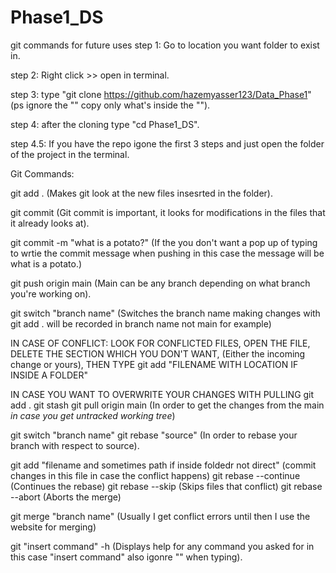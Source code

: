 # Phase1_DS

git commands for future uses 
step 1: Go to location you want folder to exist in.

step 2: Right click >> open in terminal.

step 3: type "git clone https://github.com/hazemyasser123/Data_Phase1"  (ps ignore the "" copy only what's inside the "").

step 4: after the cloning type "cd Phase1_DS".

step 4.5: If you have the repo igone the first 3 steps and just open the folder of the project in the terminal.

Git Commands:

git add .               (Makes git look at the new files insesrted in the folder).

git commit              (Git commit is important, it looks for modifications in the files that it already looks at).

git commit -m "what is a potato?"   (If the you don't want a pop up of typing to wrtie the commit message when pushing in this case the message will be what is a potato.)

git push origin main    (Main can be any branch depending on what branch you're working on).

git switch "branch name"    (Switches the branch name making changes with git add . will be recorded in branch name not main for example)

IN CASE OF CONFLICT:
LOOK FOR CONFLICTED FILES, OPEN THE FILE, DELETE THE SECTION WHICH YOU DON'T WANT, (Either the incoming change or yours), THEN TYPE git add "FILENAME WITH LOCATION IF INSIDE A FOLDER"

IN CASE YOU WANT TO OVERWRITE YOUR CHANGES WITH PULLING
git add .
git stash
git pull origin main    (In order to get the changes from the main *in case you get untracked working tree*)

git switch "branch name"
git rebase "source"     (In order to rebase your branch with respect to source).

git add "filename and sometimes path if inside foldedr not direct"  (commit changes in this file in case the conflict happens)
git rebase --continue   (Continues the rebase)
git rebase --skip       (Skips files that conflict)
git rebase --abort      (Aborts the merge)

git merge "branch name"  (Usually I get conflict errors until then I use the website for merging)

git "insert command" -h (Displays help for any command you asked for in this case "insert command" also igonre "" when typing).